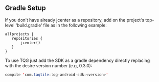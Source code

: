## Gradle Setup

If you don't have already jcenter as a repository, add on the project's top-level 'build.gradle' file as in the following example:

 ```
 allprojects {
    repositories {
        jcenter()
    }
}
 ```

To use TQG just add the SDK as a gradle dependency directly replacing <version> with the desire version number (e.g, 0.3.0):

```java
compile 'com.taqtile:tqg-android-sdk:<version>'
```